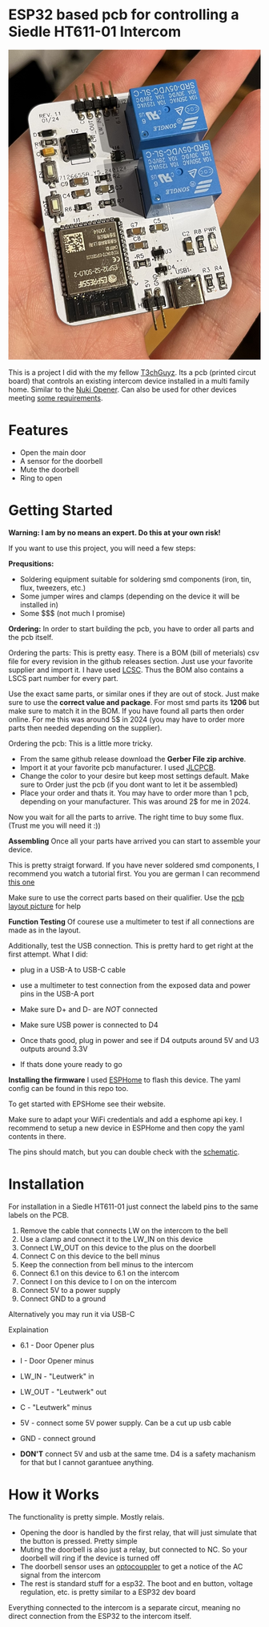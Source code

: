 # ESP32 based pcb for controlling a Siedle HT611-01 Intercom

![pdb_assembled](images/pcb_assembled_rev1.1.jpg)

This is a project I did with the my fellow [T3chGuyz](https://github.com/T3chguys).
Its a pcb (printed circut board) that controls an existing intercom device installed in a multi family home. Similar to the [Nuki Opener](https://nuki.io/de/opener/). Can also be used for other devices meeting [some requirements](TODO).

# Features
- Open the main door
- A sensor for the doorbell
- Mute the doorbell
- Ring to open


# Getting Started

**Warning: I am by no means an expert. Do this at your own risk!**

If you want to use this project, you will need a few steps:

**Prequsitions:**
- Soldering equipment suitable for soldering smd components (iron, tin, flux, tweezers, etc.)
- Some jumper wires and clamps (depending on the device it will be installed in)
- Some $$$ (not much I promise)

**Ordering:**
In order to start building the pcb, you have to order all parts and the pcb itself.

Ordering the parts:
This is pretty easy. There is a BOM (bill of meterials) csv file for every revision in the github releases section. Just use your favorite supplier and import it.
I have used [LCSC](https://lcsc.com). Thus the BOM also contains a LSCS part number for every part.

Use the exact same parts, or similar ones if they are out of stock. Just make sure to use the **correct value and package**. For most smd parts its **1206** but make sure to match it in the BOM.
If you have found all parts then order online. For me this was around 5$ in 2024 (you may have to order more parts then needed depending on the supplier).

Ordering the pcb:
This is a little more tricky.
- From the same github release download the **Gerber File zip archive**.
- Import it at your favorite pcb manufacturer. I used [JLCPCB](https://jlcpcb.com).
- Change the color to your desire but keep most settings default. Make sure to Order just the pcb (if you dont want to let it be assembled)
- Place your order and thats it. You may have to order more than 1 pcb, depending on your manufacturer. This was around 2$ for me in 2024.

Now you wait for all the parts to arrive. The right time to buy some flux. (Trust me you will need it :))

**Assembling**
Once all your parts have arrived you can start to assemble your device.

This is pretty straigt forward. If you have never soldered smd components, I recommend you watch a tutorial first. You you are german I can recommend [this one](https://www.youtube.com/watch?v=4GrQNH80oDY)

Make sure to use the correct parts based on their qualifier. Use the [pcb layout picture](pcb/rev_1.1/pcb_layout_1.1.png) for help

**Function Testing**
Of courese use a multimeter to test if all connections are made as in the layout.

Additionally, test the USB connection. This is pretty hard to get right at the first attempt.
What I did:

- plug in a USB-A to USB-C cable
- use a multimeter to test connection from the exposed data and power pins in the USB-A port
- Make sure D+ and D- are *NOT* connected
- Make sure USB power is connected to D4

- Once thats good, plug in power and see if D4 outputs around 5V and U3 outputs around 3.3V
- If thats done youre ready to go

**Installing the firmware**
I used [ESPHome](https://esphome.io/) to flash this device.
The yaml config can be found in this repo too.

To get started with EPSHome see their website.

Make sure to adapt your WiFi credentials and add a esphome api key. I recommend to setup a new device in ESPHome and then copy the yaml contents in there.

The pins should match, but you can double check with the [schematic](pcb/rev_1.1/pcb_schematic_1.1.pdf).

# Installation

For installation in a Siedle HT611-01 just connect the labeld pins to the same labels on the PCB.

1. Remove the cable that connects LW on the intercom to the bell
2. Use a clamp and connect it to the LW_IN on this device
3. Connect LW_OUT on this device to the plus on the doorbell
4. Connect C on this device to the bell minus
5. Keep the connection from bell minus to the intercom
6. Connect 6.1 on this device to 6.1 on the intercom
7. Connect I on this device to I on on the intercom
8. Connect 5V to a power supply
9. Connect GND to a ground

Alternatively you may run it via USB-C

Explaination
- 6.1 - Door Opener plus
- I - Door Opener minus
- LW_IN - "Leutwerk" in
- LW_OUT - "Leutwerk" out
- C - "Leutwerk" minus
- 5V - connect some 5V power supply. Can be a cut up usb cable
- GND - connect ground

- **DON'T** connect 5V and usb at the same tme. D4 is a safety machanism for that but I cannot garantuee anything.

# How it Works
The functionality is pretty simple. Mostly relais.


- Opening the door is handled by the first relay, that will just simulate that the button is pressed. Pretty simple
- Muting the doorbell is also just a relay, but connected to NC. So your doorbell will ring if the device is turned off
- The doorbell sensor uses an [optocouppler](https://en.wikipedia.org/wiki/Opto-isolator) to get a notice of the AC signal from the intercom
- The rest is standard stuff for a esp32. The boot and en button, voltage regulation, etc. is pretty similar to a ESP32 dev board

Everything connected to the intercom is a separate circut, meaning no direct connection from the ESP32 to the intercom itself. 

